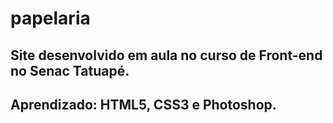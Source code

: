 # papelaria

## Site desenvolvido em aula no curso de Front-end no Senac Tatuapé.
## Aprendizado: HTML5, CSS3 e Photoshop.
